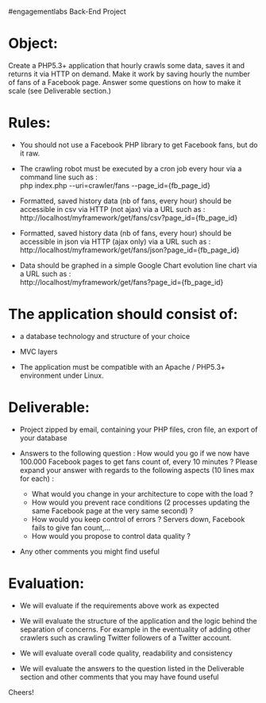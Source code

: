  #engagementlabs Back-End Project 

Object:
======================================
Create a PHP5.3+ application that hourly crawls some data, saves it and returns it via HTTP on demand. Make it work by saving hourly the number of fans of a Facebook page.
Answer some questions on how to make it scale (see Deliverable section.)


Rules:
======================================
- You should not use a Facebook PHP library to get Facebook fans, but do it raw.


- The crawling robot must be executed by a cron job every hour via a command line such as :  
php index.php --uri=crawler/fans --page_id={fb_page_id}
 
 
- Formatted, saved history data (nb of fans, every hour) should be accessible in csv via HTTP (not ajax) via a URL such as :  
http://localhost/myframework/get/fans/csv?page_id={fb_page_id} 
 
 
- Formatted, saved history data (nb of fans, every hour) should be accessible in json via HTTP (ajax only) via a URL such as :  
http://localhost/myframework/get/fans/json?page_id={fb_page_id} 
 
 
- Data should be graphed in a simple Google Chart evolution line chart via a URL such as :  
http://localhost/myframework/get/fans?page_id={fb_page_id} 
 
 
 
The application should consist of:
======================================

- a database technology and structure of your choice

- MVC layers

- The application must be compatible with an Apache / PHP5.3+ environment under Linux.


Deliverable:
======================================

- Project zipped by email, containing your PHP files, cron file, an export of your database


- Answers to the following question : How would you go if we now have 100.000 Facebook pages to get fans count of, every 10 minutes ? Please expand your answer with regards to the following aspects (10 lines max for each) :
    - What would you change in your architecture to cope with the load ?
    - How would you prevent race conditions (2 processes updating the same Facebook page at the very same second) ?
    - How would you keep control of errors ? Servers down, Facebook fails to give fan count,...
    - How would you propose to control data quality ?


- Any other comments you might find useful


Evaluation:
======================================

- We will evaluate if the requirements above work as expected

- We will evaluate the structure of the application and the logic behind the separation of concerns. For example in the eventuality of adding other crawlers such as crawling Twitter followers of a Twitter account.

- We will evaluate overall code quality, readability and consistency

- We will evaluate the answers to the question listed in the Deliverable section and other comments that you may have found useful



Cheers!

